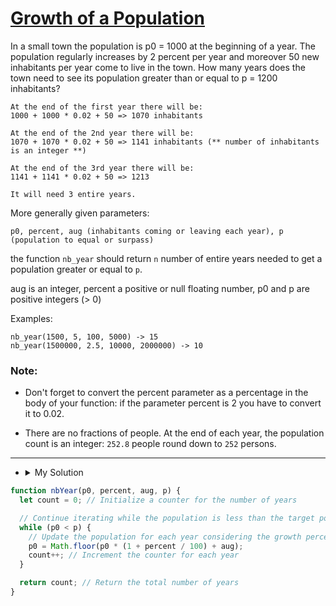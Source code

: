 # [Growth of a Population](https://www.codewars.com/kata/563b662a59afc2b5120000c6)

In a small town the population is p0 = 1000 at the beginning of a year. The population regularly increases by 2 percent
per year and moreover 50 new inhabitants per year come to live in the town. How many years does the town need to see its
population greater than or equal to p = 1200 inhabitants?

```
At the end of the first year there will be:
1000 + 1000 * 0.02 + 50 => 1070 inhabitants

At the end of the 2nd year there will be:
1070 + 1070 * 0.02 + 50 => 1141 inhabitants (** number of inhabitants is an integer **)

At the end of the 3rd year there will be:
1141 + 1141 * 0.02 + 50 => 1213

It will need 3 entire years.
```

More generally given parameters:

`p0, percent, aug (inhabitants coming or leaving each year), p (population to equal or surpass)`

the function `nb_year` should return `n` number of entire years needed to get a population greater or equal to `p`.

aug is an integer, percent a positive or null floating number, p0 and p are positive integers (> 0)

Examples:

```
nb_year(1500, 5, 100, 5000) -> 15
nb_year(1500000, 2.5, 10000, 2000000) -> 10
```

### Note:

- Don't forget to convert the percent parameter as a percentage in the body of your function: if the parameter percent
  is 2 you have to convert it to 0.02.

- There are no fractions of people. At the end of each year, the population count is an integer: `252.8` people round
  down to `252` persons.

---

- <details><summary>My Solution</summary>

```js
function nbYear(p0, percent, aug, p) {
  let count = 0; // Initialize a counter for the number of years

  // Continue iterating while the population is less than the target population
  while (p0 < p) {
    // Update the population for each year considering the growth percentage and additional population
    p0 = Math.floor(p0 * (1 + percent / 100) + aug);
    count++; // Increment the counter for each year
  }

  return count; // Return the total number of years
}
```

</details>
